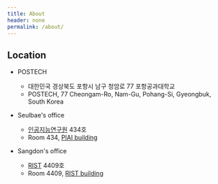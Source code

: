 ```yaml
---
title: About
header: none
permalink: /about/
---
```


## Location

* POSTECH
  * 대한민국 경상북도 포항시 남구 청암로 77 포항공과대학교
  * POSTECH, 77 Cheongam-Ro, Nam-Gu, Pohang-Si, Gyeongbuk, South Korea

* Seulbae's office
  * [인공지능연구원](https://naver.me/5LufTsC9) 434호
  * Room 434, [PIAI building](https://maps.app.goo.gl/nBKS22Tfh6Wg4akL6)

* Sangdon's office
  * [RIST](https://naver.me/xUFafZH2) 4409호
  * Room 4409, [RIST building](https://maps.app.goo.gl/oNxy2d8T9vA5qHEu6)

